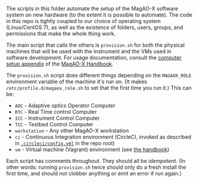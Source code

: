 The scripts in this folder automate the setup of the MagAO-X software system on new hardware (to the extent it is possible to automate). The code in this repo is tightly coupled to our choice of operating system (Linux/CentOS 7), as well as the existence of folders, users, groups, and permissions that make the whole thing work.

The main script that calls the others is `provision.sh` for both the physical machines that will be used with the instrument and the VMs used in software development. For usage documentation, consult the [computer setup appendix](https://magao-x.org/docs/handbook/appendices/computer_setup/computer_setup.html) of the [MagAO-X Handbook](https://magao-x.org/docs/handbook/).

The `provision.sh` script does different things depending on the `MAGAOX_ROLE` environment variable of the machine it's run on. (It makes `/etc/profile.d/magaox_role.sh` to set that the first time you run it.) This can be:

  * `AOC` - Adaptive optics Operator Computer
  * `RTC` - Real Time control Computer
  * `ICC` - Instrument Control Computer
  * `TCC` - Testbed Control Computer
  * `workstation` - Any other MagAO-X workstation
  * `ci` - Continuous Integration environment (CircleCI, invoked as described in [`.circleci/config.yml`](../.circleci/config.yml) in the repo root)
  * `vm` - Virtual machine (Vagrant) environment (see [the handbook](https://magao-x.org/docs/handbook/appendices/development_vm.html))

Each script has comments throughout. They should all be *idempotent*. (In other words: running `provision.sh` twice should only do a fresh install the first time, and should not clobber anything or emit an error if run again.)
